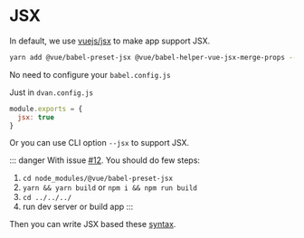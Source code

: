 # JSX

In default, we use [vuejs/jsx](https://github.com/vuejs/jsx) to make app support JSX.

```sh
yarn add @vue/babel-preset-jsx @vue/babel-helper-vue-jsx-merge-props --dev
```

No need to configure your `babel.config.js`

Just in `dvan.config.js`

```js
module.exports = {
  jsx: true
}
```

Or you can use CLI option `--jsx` to support JSX.

::: danger
With issue [#12](https://github.com/vuejs/jsx/issues/12). You should do few steps:

1. `cd node_modules/@vue/babel-preset-jsx`
2. `yarn && yarn build` or `npm i && npm run build`
3. `cd ../../../`
4. run dev server or build app
:::

Then you can write JSX based these [syntax](https://github.com/vuejs/jsx#syntax).